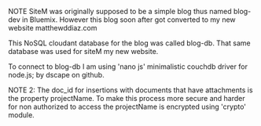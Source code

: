 NOTE SiteM was originally supposed to be a simple blog thus named blog-dev in
Bluemix. However this blog soon after got converted to my new website matthewddiaz.com

This NoSQL cloudant database for the blog was called blog-db. That same
database was used for siteM my new website.

To connect to blog-db I am using 'nano js' minimalistic couchdb driver for node.js;
by dscape on github.

NOTE 2: The doc_id for insertions with documents that have attachments is the
        property projectName. To make this process more secure and harder for
        non authorized to access the projectName is encrypted using 'crypto' module.
